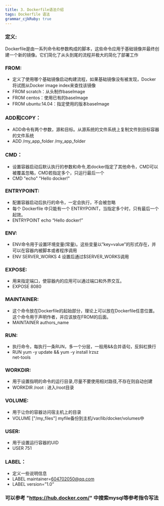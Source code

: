 ```yaml
---
title: 3. Dockerfile语法介绍
tags: Dockerfile 语法
grammar_cjkRuby: true
---
```


### 定义:
Dockerfile是由一系列命令和参数构成的脚本，这些命令应用于基础镜像并最终创建一个新的镜像。它们简化了从头到尾的流程并极大的简化了部署工作

### FROM:
- 定义了使用哪个基础镜像启动构建流程，如果基础镜像没有被发现，Docker将试图从Docker image index来查找该镜像
- FROM scratch：从头制作baseImage
- FROM centos：使用已有的baseImage
- FROM ubuntu:14.04：指定使用的版本baseImage

### ADD和COPY：
- ADD命令有两个参数，源和目标。从源系统的文件系统上复制文件到目标容器的文件系统
- ADD /my_app_folder /my_app_folder 

### CMD：
- 设置容器启动后默认执行的参数和命令,若docker指定了其他命令，CMD可以被覆盖忽略，CMD若指定多个，只运行最后一个
- CMD "echo" "Hello docker!"

### ENTRYPOINT: 
- 配置容器启动后执行的命令，一定会执行，不会被忽略
- 每个 Dockerfile 中只能有一个 ENTRYPOINT，当指定多个时，只有最后一个起效。
- ENTRYPOINT echo “Hello docker!”

### ENV:
- ENV命令用于设置环境变量(常量)。这些变量以”key=value”的形式存在，并可以在容器内被脚本或者程序调用
- ENV SERVER_WORKS 4 设置后通过$SERVER_WORKS调用

### EXPOSE:
- 用来指定端口，使容器内的应用可以通过端口和外界交互。
- EXPOSE 8080

### MAINTAINER:
- 这个命令放在Dockerfile的起始部分，理论上可以放在Dockerfile任意位置。这个命令用于声明作者，并应该放在FROM的后面。
- MAINTAINER authors_name

### RUN:
- 执行命令，每执行一条RUN，多一个分层，一般用&&合并语句，反斜杠换行
- RUN yum -y update && yum -y install lrzsz \
	net-tools

### WORKDIR:
- 用于设置指明的命令的运行目录,尽量不要使用相对路径,不存在则自动创建
- WORKDIR /root : 进入/root目录

### VOLUME:
- 用于让你的容器访问宿主机上的目录
- VOLUME ["/my_files"] myfile备份到主机/var/lib/docker/volumes中

### USER:
- 用于设置运行容器的UID
- USER 751

### LABEL：
- 定义一些说明信息
- LABEL maintainer=604702050@qq.com
- LABEL version=”1.0”

### 可以参考 "https://hub.docker.com/" 中搜索mysql等参考指令写法